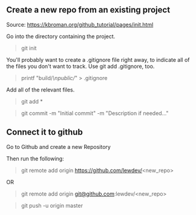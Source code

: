 ## Create a new repo from an existing project

Source: https://kbroman.org/github_tutorial/pages/init.html

Go into the directory containing the project.

> git init

You'll probably want to create a .gitignore file right away, to indicate all of the files you don't want to track. Use git add .gitignore, too.

> printf "build/*\npublic/*" > .gitignore

Add all of the relevant files.

> git add *

> git commit -m "Initial commit" -m "Description if needed..."

## Connect it to github

Go to Github and create a new Repository

Then run the following:

> git remote add origin https://github.com/lewdev/<new_repo>

OR

> git remote add origin git@github.com:lewdev/<new_repo>

> git push -u origin master
